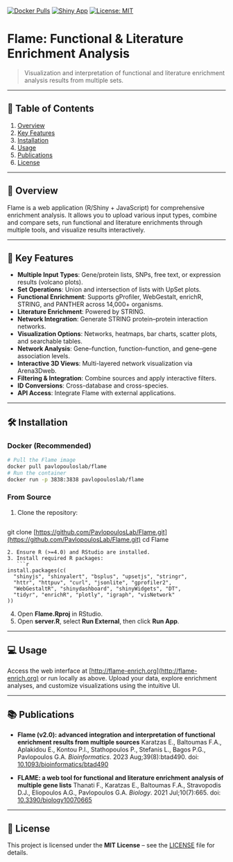 <!-- Badges -->

[![Docker Pulls](https://img.shields.io/docker/pulls/pavlopouloslab/flame.svg)](https://hub.docker.com/r/pavlopouloslab/flame)
[![Shiny App](https://img.shields.io/badge/Shiny-online-brightgreen)](http://flame-enrich.org)
[![License: MIT](https://img.shields.io/badge/License-MIT-blue.svg)](LICENSE)

# Flame: Functional & Literature Enrichment Analysis

> Visualization and interpretation of functional and literature enrichment analysis results from multiple sets.

---

## 📖 Table of Contents

1. [Overview](#overview)
2. [Key Features](#key-features)
3. [Installation](#installation)
4. [Usage](#usage)
5. [Publications](#publications)
6. [License](#license)

---

## 📝 Overview

Flame is a web application (R/Shiny + JavaScript) for comprehensive enrichment analysis. It allows you to upload various input types, combine and compare sets, run functional and literature enrichments through multiple tools, and visualize results interactively.

---

## 🚀 Key Features

* **Multiple Input Types**: Gene/protein lists, SNPs, free text, or expression results (volcano plots).
* **Set Operations**: Union and intersection of lists with UpSet plots.
* **Functional Enrichment**: Supports gProfiler, WebGestalt, enrichR, STRING, and PANTHER across 14,000+ organisms.
* **Literature Enrichment**: Powered by STRING.
* **Network Integration**: Generate STRING protein–protein interaction networks.
* **Visualization Options**: Networks, heatmaps, bar charts, scatter plots, and searchable tables.
* **Network Analysis**: Gene–function, function–function, and gene–gene association levels.
* **Interactive 3D Views**: Multi-layered network visualization via Arena3Dweb.
* **Filtering & Integration**: Combine sources and apply interactive filters.
* **ID Conversions**: Cross-database and cross-species.
* **API Access**: Integrate Flame with external applications.

---

## 🛠 Installation

### Docker (Recommended)

```bash
# Pull the Flame image
docker pull pavlopouloslab/flame
# Run the container
docker run -p 3838:3838 pavlopouloslab/flame
```

### From Source

1. Clone the repository:

   ```bash
   ```

git clone [https://github.com/PavlopoulosLab/Flame.git](https://github.com/PavlopoulosLab/Flame.git)
cd Flame

````
2. Ensure R (>=4.0) and RStudio are installed.
3. Install required R packages:
   ```r
install.packages(c(
  "shinyjs", "shinyalert", "bsplus", "upsetjs", "stringr",
  "httr", "httpuv", "curl", "jsonlite", "gprofiler2",
  "WebGestaltR", "shinydashboard", "shinyWidgets", "DT",
  "tidyr", "enrichR", "plotly", "igraph", "visNetwork"
))
````

4. Open **Flame.Rproj** in RStudio.
5. Open **server.R**, select **Run External**, then click **Run App**.

---

## 💻 Usage

Access the web interface at [http://flame-enrich.org](http://flame-enrich.org) or run locally as above. Upload your data, explore enrichment analyses, and customize visualizations using the intuitive UI.

---

## 📚 Publications

* **Flame (v2.0): advanced integration and interpretation of functional enrichment results from multiple sources**
  Karatzas E., Baltoumas F.A., Aplakidou E., Kontou P.I., Stathopoulos P., Stefanis L., Bagos P.G., Pavlopoulos G.A.
  *Bioinformatics*. 2023 Aug;39(8)\:btad490.
  doi: [10.1093/bioinformatics/btad490](https://doi.org/10.1093/bioinformatics/btad490)

* **FLAME: a web tool for functional and literature enrichment analysis of multiple gene lists**
  Thanati F., Karatzas E., Baltoumas F.A., Stravopodis D.J., Eliopoulos A.G., Pavlopoulos G.A.
  *Biology*. 2021 Jul;10(7):665.
  doi: [10.3390/biology10070665](https://doi.org/10.3390/biology10070665)

---

## 📄 License

This project is licensed under the **MIT License** – see the [LICENSE](LICENSE) file for details.
